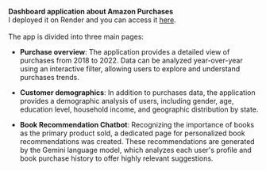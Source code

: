 **Dashboard application about Amazon Purchases** \
I deployed it on Render and you can access it [here](https://challenge-amazon.onrender.com/puchase_overview). \
\
The app is divided into three main pages:
- **Purchase overview**: The application provides a detailed view of purchases from 2018 to 2022. Data can be analyzed year-over-year using an interactive filter, allowing users to explore and understand purchases trends.

- **Customer demographics**: In addition to purchases data, the application provides a demographic analysis of users, including gender, age, education level, household income, and geographic distribution by state.

- **Book Recommendation Chatbot**: Recognizing the importance of books as the primary product sold, a dedicated page for personalized book recommendations was created. These recommendations are generated by the Gemini language model, which analyzes each user's profile and book purchase history to offer highly relevant suggestions. 
